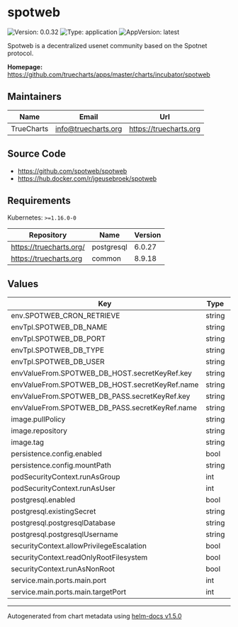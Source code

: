 # spotweb

![Version: 0.0.32](https://img.shields.io/badge/Version-0.0.32-informational?style=flat-square) ![Type: application](https://img.shields.io/badge/Type-application-informational?style=flat-square) ![AppVersion: latest](https://img.shields.io/badge/AppVersion-latest-informational?style=flat-square)

Spotweb is a decentralized usenet community based on the Spotnet protocol.

**Homepage:** <https://github.com/truecharts/apps/master/charts/incubator/spotweb>

## Maintainers

| Name | Email | Url |
| ---- | ------ | --- |
| TrueCharts | info@truecharts.org | https://truecharts.org |

## Source Code

* <https://github.com/spotweb/spotweb>
* <https://hub.docker.com/r/jgeusebroek/spotweb>

## Requirements

Kubernetes: `>=1.16.0-0`

| Repository | Name | Version |
|------------|------|---------|
| https://truecharts.org/ | postgresql | 6.0.27 |
| https://truecharts.org | common | 8.9.18 |

## Values

| Key | Type | Default | Description |
|-----|------|---------|-------------|
| env.SPOTWEB_CRON_RETRIEVE | string | `"*/15 * * * *"` |  |
| envTpl.SPOTWEB_DB_NAME | string | `"{{ .Values.postgresql.postgresqlDatabase }}"` |  |
| envTpl.SPOTWEB_DB_PORT | string | `"5432"` |  |
| envTpl.SPOTWEB_DB_TYPE | string | `"pdo_pgsql"` |  |
| envTpl.SPOTWEB_DB_USER | string | `"{{ .Values.postgresql.postgresqlUsername }}"` |  |
| envValueFrom.SPOTWEB_DB_HOST.secretKeyRef.key | string | `"plainhost"` |  |
| envValueFrom.SPOTWEB_DB_HOST.secretKeyRef.name | string | `"dbcreds"` |  |
| envValueFrom.SPOTWEB_DB_PASS.secretKeyRef.key | string | `"postgresql-password"` |  |
| envValueFrom.SPOTWEB_DB_PASS.secretKeyRef.name | string | `"dbcreds"` |  |
| image.pullPolicy | string | `"IfNotPresent"` |  |
| image.repository | string | `"jgeusebroek/spotweb"` |  |
| image.tag | string | `"latest@sha256:a92edf244cbb794fb5cd10d8b3ff808cbf7c0b689bbc01cb9911288f1b467518"` |  |
| persistence.config.enabled | bool | `true` |  |
| persistence.config.mountPath | string | `"/config"` |  |
| podSecurityContext.runAsGroup | int | `0` |  |
| podSecurityContext.runAsUser | int | `0` |  |
| postgresql.enabled | bool | `true` |  |
| postgresql.existingSecret | string | `"dbcreds"` |  |
| postgresql.postgresqlDatabase | string | `"spotweb"` |  |
| postgresql.postgresqlUsername | string | `"spotweb"` |  |
| securityContext.allowPrivilegeEscalation | bool | `false` |  |
| securityContext.readOnlyRootFilesystem | bool | `false` |  |
| securityContext.runAsNonRoot | bool | `false` |  |
| service.main.ports.main.port | int | `11000` |  |
| service.main.ports.main.targetPort | int | `80` |  |

----------------------------------------------
Autogenerated from chart metadata using [helm-docs v1.5.0](https://github.com/norwoodj/helm-docs/releases/v1.5.0)

